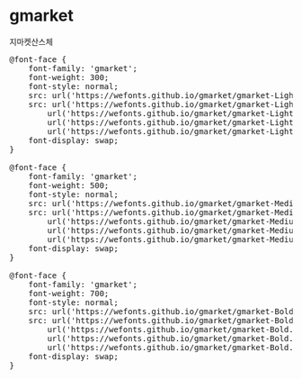 # gmarket 
지마켓산스체

<pre>
@font-face {
    font-family: 'gmarket';
    font-weight: 300;
    font-style: normal;
    src: url('https://wefonts.github.io/gmarket/gmarket-Light.eot');
    src: url('https://wefonts.github.io/gmarket/gmarket-Light.eot?#iefix') format('embedded-opentype'),
        url('https://wefonts.github.io/gmarket/gmarket-Light.woff2') format('woff2'),
        url('https://wefonts.github.io/gmarket/gmarket-Light.woff') format('woff'),
        url('https://wefonts.github.io/gmarket/gmarket-Light.ttf') format("truetype");
    font-display: swap;
}

@font-face {
    font-family: 'gmarket';
    font-weight: 500;
    font-style: normal;
    src: url('https://wefonts.github.io/gmarket/gmarket-Medium.eot');
    src: url('https://wefonts.github.io/gmarket/gmarket-Medium.eot?#iefix') format('embedded-opentype'),
        url('https://wefonts.github.io/gmarket/gmarket-Medium.woff2') format('woff2'),
        url('https://wefonts.github.io/gmarket/gmarket-Medium.woff') format('woff'),
        url('https://wefonts.github.io/gmarket/gmarket-Medium.ttf') format("truetype");
    font-display: swap;
}

@font-face {
    font-family: 'gmarket';
    font-weight: 700;
    font-style: normal;
    src: url('https://wefonts.github.io/gmarket/gmarket-Bold.eot');
    src: url('https://wefonts.github.io/gmarket/gmarket-Bold.eot?#iefix') format('embedded-opentype'),
        url('https://wefonts.github.io/gmarket/gmarket-Bold.woff2') format('woff2'),
        url('https://wefonts.github.io/gmarket/gmarket-Bold.woff') format('woff'),
        url('https://wefonts.github.io/gmarket/gmarket-Bold.ttf') format("truetype");
    font-display: swap;
}
</pre>
